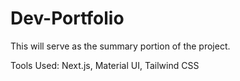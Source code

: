 # Dev-Portfolio

This will serve as the summary portion of the project.

Tools Used:
Next.js, Material UI, Tailwind CSS

